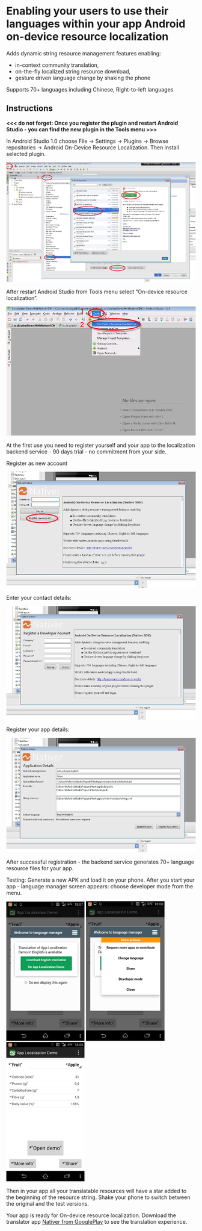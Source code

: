 Enabling your users to use their languages within your app
Android on-device resource localization
=======================================

Adds dynamic string resource management features enabling:

* in-context community translation,
* on-the-fly localized string resource download,
* gesture driven language change by shaking the phone

Supports 70+ languages including Chinese, Right-to-left languages

Instructions
------------

__<<< do not forget: Once you register the plugin and restart Android Studio - you can find the new  plugin in the Tools menu >>>__

In Android Studio 1.0 choose File -> Settings -> Plugins -> Browse repositories -> Android On-Device Resource Localization. 
Then install selected plugin.

![](./doc/images/1_install_plugin.png)

After restart Android Studio from Tools menu select “On-device resource localization”.

![](./doc/images/2_tools_menu.png)

At the first use you need to register yourself and your app to the localization 
backend service - 90 days trial - no commitment from your side.

Register as new account

![](./doc/images/3_register_new_account.png)

Enter your contact details:

![](./doc/images/4_register_new_account_2.png)

Register your app details:

![](./doc/images/5_register_your_app.png)


After successful registration - the backend service generates 70+ language resource files for your app. 

Testing: Generate a new APK and load it on your phone.
After you start your app - language manager screen appears: choose developer mode from the menu.

![](./doc/images/6_welcome_ui.png)
![](./doc/images/7_welcome_ui_2.png)
![](./doc/images/8_pseudo_translation.png)


Then in your app all your translatable resources will have a star added to the beginning of the resource string. 
Shake your phone to switch between the original and the test versions. 

Your app is ready for On-device resource localization.
Download the translator app [Nativer from GooglePlay](https://play.google.com/store/apps/details?id=com.transround.nativer&referrer=utm_source%3Dgithub%26utm_medium%3Dreferral%26utm_campaign%3Don-device-leiras) to see the translation experience. 



